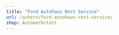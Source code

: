 ```yaml
---
title: "Ford Autohaus Rest Service"
url: /achern/ford-autohaus-rest-service/
shop: Autowerkstatt
---
```

